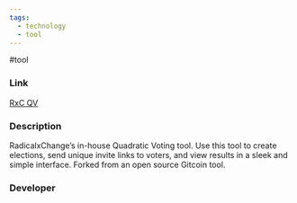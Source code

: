 ```yaml
---
tags:
  - technology
  - tool
---
```

#tool

### Link

[RxC QV](https://quadraticvote.radicalxchange.org/)

### Description

RadicalxChange’s in-house Quadratic Voting tool. Use this tool to create elections, send unique invite links to voters, and view results in a sleek and simple interface. Forked from an open source Gitcoin tool.

### Developer


